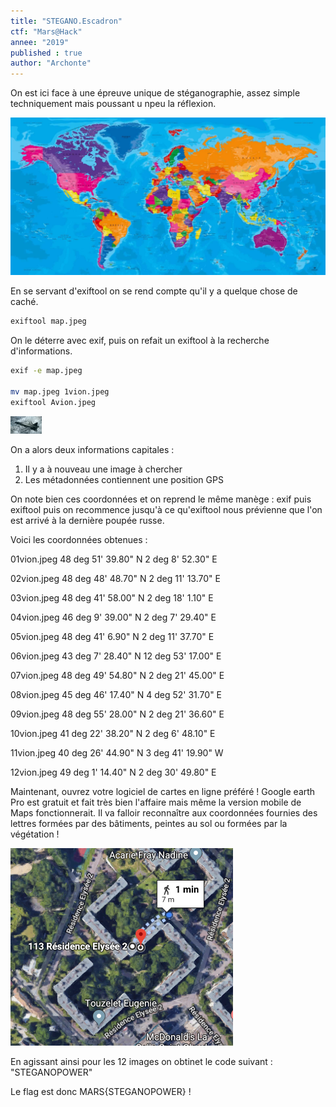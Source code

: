 ```yaml
---
title: "STEGANO.Escadron"
ctf: "Mars@Hack"
annee: "2019"
published : true
author: "Archonte"
---
```


On est ici face à une épreuve unique de stéganographie, assez simple techniquement mais poussant u npeu la réflexion.

![L'image fournie.](/assets/images/Mars@Hack/map.jpeg)

En se servant d'exiftool on se rend compte qu'il y a quelque chose de caché.

```Bash
exiftool map.jpeg
```
On le déterre avec exif, puis on refait un exiftool à la recherche d'informations.
```Bash
exif -e map.jpeg

mv map.jpeg 1vion.jpeg
exiftool Avion.jpeg
```

![L'image récupérée ainsi, un petit avion.](/assets/images/Mars@Hack/1vion.jpeg)

On a alors deux informations capitales :

   1) Il y a à nouveau une image à chercher
   2) Les métadonnées contiennent une position GPS
   
On note bien ces coordonnées et on reprend le même manège : exif puis exiftool puis on recommence jusqu'à ce qu'exiftool nous prévienne que l'on est arrivé à la dernière poupée russe.

Voici les coordonnées obtenues :

01vion.jpeg	48 deg 51' 39.80" N	2 deg 8' 52.30" E

02vion.jpeg	48 deg 48' 48.70" N	2 deg 11' 13.70" E 

03vion.jpeg	48 deg 41' 58.00" N	2 deg 18' 1.10" E

04vion.jpeg	46 deg 9' 39.00" N	2 deg 7' 29.40" E

05vion.jpeg	48 deg 41' 6.90" N	2 deg 11' 37.70" E

06vion.jpeg	43 deg 7' 28.40" N	12 deg 53' 17.00" E

07vion.jpeg	48 deg 49' 54.80" N	2 deg 21' 45.00" E

08vion.jpeg	45 deg 46' 17.40" N	4 deg 52' 31.70" E

09vion.jpeg	48 deg 55' 28.00" N	2 deg 21' 36.60" E

10vion.jpeg	41 deg 22' 38.20" N	2 deg 6' 48.10" E

11vion.jpeg	40 deg 26' 44.90" N	3 deg 41' 19.90" W

12vion.jpeg	49 deg 1' 14.40" N	2 deg 30' 49.80" E

Maintenant, ouvrez votre logiciel de cartes en ligne préféré ! Google earth Pro est gratuit et fait très bien l'affaire mais même la version mobile de Maps fonctionnerait. Il va falloir reconnaître aux coordonnées fournies des lettres formées par des bâtiments, peintes au sol ou formées par la végétation !

![Voici ce que l'on voit aux coordonnées fournies par 1vion.jpeg. On y reconnaît un "S".](/assets/images/Mars@Hack/1lettre.jpeg)

En agissant ainsi pour les 12 images on obtinet le code suivant : "STEGANOPOWER"

Le flag est donc MARS{STEGANOPOWER} !
